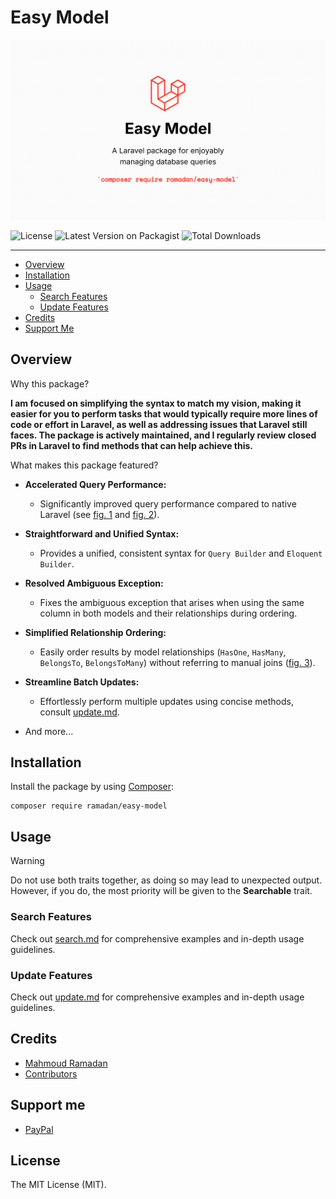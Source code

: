 # Easy Model

![Easy Model](https://raw.githubusercontent.com/mahmoudmohamedramadan/easy-model/refs/heads/main/assets/easy-model.png "Easy Model")

![License](https://img.shields.io/packagist/l/ramadan/easy-model "License")
![Latest Version on Packagist](https://img.shields.io/packagist/v/ramadan/easy-model "Latest Version on Packagist")
![Total Downloads](https://img.shields.io/packagist/dt/ramadan/easy-model "Total Downloads")

 - - -

- [Overview](#overview)
- [Installation](#installation)
- [Usage](#usage)
  - [Search Features](#search-features)
  - [Update Features](#update-features)
- [Credits](#credits)
- [Support Me](#support-me)

## Overview

Why this package?

**I am focused on simplifying the syntax to match my vision, making it easier for you to perform tasks that would typically require more lines of code or effort in Laravel, as well as addressing issues that Laravel still faces. The package is actively maintained, and I regularly review closed PRs in Laravel to find methods that can help achieve this.**

What makes this package featured?

- **Accelerated Query Performance:**
  - Significantly  improved query performance compared to native Laravel (see [fig. 1](https://raw.githubusercontent.com/mahmoudmohamedramadan/easy-model/refs/heads/main/assets/easy-model-vs-laravel-01.png) and [fig. 2](https://raw.githubusercontent.com/mahmoudmohamedramadan/easy-model/refs/heads/main/assets/easy-model-vs-laravel-02.png)).

- **Straightforward and Unified Syntax:**
  - Provides a unified, consistent syntax for `Query Builder` and `Eloquent Builder`.

- **Resolved Ambiguous Exception:**
  - Fixes the ambiguous exception that arises when using the same column in both models and their relationships during ordering.

- **Simplified Relationship Ordering:**
  - Easily order results by model relationships (`HasOne`, `HasMany`, `BelongsTo`, `BelongsToMany`) without referring to manual joins ([fig. 3](https://raw.githubusercontent.com/mahmoudmohamedramadan/easy-model/refs/heads/main/assets/easy-model-vs-laravel-03.png)).

- **Streamline Batch Updates:**
  - Effortlessly perform multiple updates using concise methods, consult [update.md](UPDATE.md).

- And more...

## Installation

Install the package by using [Composer](https://getcomposer.org/):

```SHELL
composer require ramadan/easy-model
```

## Usage

> [!WARNING]
> Do not use both traits together, as doing so may lead to unexpected output. However, if you do, the most priority will be given to the **Searchable** trait.

### Search Features

Check out [search.md](SEARCH.md) for comprehensive examples and in-depth usage guidelines.

### Update Features

Check out [update.md](UPDATE.md) for comprehensive examples and in-depth usage guidelines.

## Credits

- [Mahmoud Ramadan](https://github.com/mahmoudmohamedramadan)
- [Contributors](https://github.com/mahmoudmohamedramadan/easy-model/graphs/contributors)

## Support me

- [PayPal](https://www.paypal.com/paypalme/mmramadan496)

## License

The MIT License (MIT).
